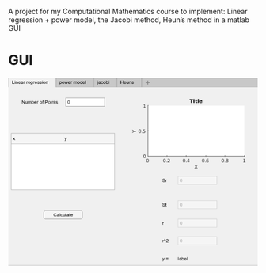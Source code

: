 A project for my Computational Mathematics course to implement: Linear regression + power model, the Jacobi method, Heun’s method in a matlab GUI


# GUI


![matlab-gui](Computational_Mathematics.png)

